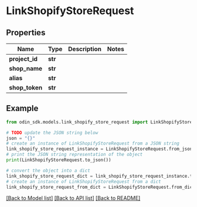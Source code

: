 # LinkShopifyStoreRequest


## Properties

Name | Type | Description | Notes
------------ | ------------- | ------------- | -------------
**project_id** | **str** |  | 
**shop_name** | **str** |  | 
**alias** | **str** |  | 
**shop_token** | **str** |  | 

## Example

```python
from odin_sdk.models.link_shopify_store_request import LinkShopifyStoreRequest

# TODO update the JSON string below
json = "{}"
# create an instance of LinkShopifyStoreRequest from a JSON string
link_shopify_store_request_instance = LinkShopifyStoreRequest.from_json(json)
# print the JSON string representation of the object
print(LinkShopifyStoreRequest.to_json())

# convert the object into a dict
link_shopify_store_request_dict = link_shopify_store_request_instance.to_dict()
# create an instance of LinkShopifyStoreRequest from a dict
link_shopify_store_request_from_dict = LinkShopifyStoreRequest.from_dict(link_shopify_store_request_dict)
```
[[Back to Model list]](../README.md#documentation-for-models) [[Back to API list]](../README.md#documentation-for-api-endpoints) [[Back to README]](../README.md)


